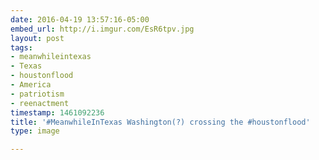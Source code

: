 ```yaml
---
date: 2016-04-19 13:57:16-05:00
embed_url: http://i.imgur.com/EsR6tpv.jpg
layout: post
tags:
- meanwhileintexas
- Texas
- houstonflood
- America
- patriotism
- reenactment
timestamp: 1461092236
title: '#MeanwhileInTexas Washington(?) crossing the #houstonflood'
type: image

---
```

<img src="http://i.imgur.com/EsR6tpv.jpg" alt="" />

